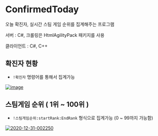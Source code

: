 # ConfirmedToday
오늘 확진자, 실시간 스팀 게임 순위를 집계해주는 프로그램

서버 : C#, 크롤링은 HtmlAgilityPack 패키지를 사용

클라이언트 : C#, C++

## 확진자 현황
- ``!확진자`` 명령어를 통해서 집계가능

<a href="https://imgbb.com/"><img src="https://i.ibb.co/BgS32fx/image.png" alt="image" border="0"></a>

## 스팀게임 순위 ( 1위 ~ 100위 )
- ``!스팀게임순위:startRank:EndRank`` 형식으로 집계가능 (0 ~ 99까지 가능함)

<a href="https://ibb.co/HBxRG9q"><img src="https://i.ibb.co/8NdGPQ9/2020-12-31-002250.png" alt="2020-12-31-002250" border="0"></a>
